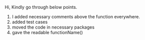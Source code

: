 Hi,
Kindly go through below points.
1) I added necessary comments above the function everywhere.
2) added test cases 
3) moved the code in necessary packages 
4) gave the readable functionName()
